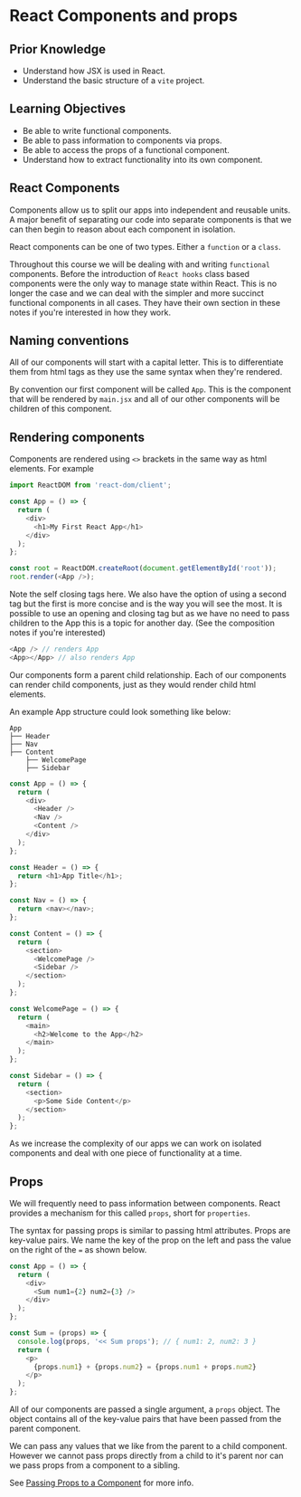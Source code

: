 # React Components and props

## Prior Knowledge

- Understand how JSX is used in React.
- Understand the basic structure of a `vite` project.

## Learning Objectives

- Be able to write functional components.
- Be able to pass information to components via props.
- Be able to access the props of a functional component.
- Understand how to extract functionality into its own component.

## React Components

Components allow us to split our apps into independent and reusable units. A major benefit of separating our code into separate components is that we can then begin to reason about each component in isolation.

React components can be one of two types. Either a `function` or a `class`.

Throughout this course we will be dealing with and writing `functional` components. Before the introduction of `React hooks` class based components were the only way to manage state within React. This is no longer the case and we can deal with the simpler and more succinct functional components in all cases. They have their own section in these notes if you're interested in how they work.

## Naming conventions

All of our components will start with a capital letter. This is to differentiate them from html tags as they use the same syntax when they're rendered.

By convention our first component will be called `App`. This is the component that will be rendered by `main.jsx` and all of our other components will be children of this component.

## Rendering components

Components are rendered using `<>` brackets in the same way as html elements. For example

```js
import ReactDOM from 'react-dom/client';

const App = () => {
  return (
    <div>
      <h1>My First React App</h1>
    </div>
  );
};

const root = ReactDOM.createRoot(document.getElementById('root'));
root.render(<App />);
```

Note the self closing tags here. We also have the option of using a second tag but the first is more concise and is the way you will see the most. It is possible to use an opening and closing tag but as we have no need to pass children to the App this is a topic for another day. (See the composition notes if you're interested)

```js
<App /> // renders App
<App></App> // also renders App
```

Our components form a parent child relationship. Each of our components can render child components, just as they would render child html elements.

An example App structure could look something like below:

```raw
App
├── Header
├── Nav
├── Content
    ├── WelcomePage
    ├── Sidebar

```

```js
const App = () => {
  return (
    <div>
      <Header />
      <Nav />
      <Content />
    </div>
  );
};

const Header = () => {
  return <h1>App Title</h1>;
};

const Nav = () => {
  return <nav></nav>;
};

const Content = () => {
  return (
    <section>
      <WelcomePage />
      <Sidebar />
    </section>
  );
};

const WelcomePage = () => {
  return (
    <main>
      <h2>Welcome to the App</h2>
    </main>
  );
};

const Sidebar = () => {
  return (
    <section>
      <p>Some Side Content</p>
    </section>
  );
};
```

As we increase the complexity of our apps we can work on isolated components and deal with one piece of functionality at a time.

## Props

We will frequently need to pass information between components. React provides a mechanism for this called `props`, short for `properties`.

The syntax for passing props is similar to passing html attributes. Props are key-value pairs. We name the key of the prop on the left and pass the value on the right of the `=` as shown below.

```js
const App = () => {
  return (
    <div>
      <Sum num1={2} num2={3} />
    </div>
  );
};

const Sum = (props) => {
  console.log(props, '<< Sum props'); // { num1: 2, num2: 3 }
  return (
    <p>
      {props.num1} + {props.num2} = {props.num1 + props.num2}
    </p>
  );
};
```

All of our components are passed a single argument, a `props` object. The object contains all of the key-value pairs that have been passed from the parent component.

We can pass any values that we like from the parent to a child component. However we cannot pass props directly from a child to it's parent nor can we pass props from a component to a sibling.

See [Passing Props to a Component](https://react.dev/learn/passing-props-to-a-component) for more info.